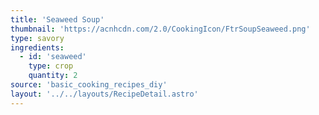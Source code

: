 ```yaml
---
title: 'Seaweed Soup'
thumbnail: 'https://acnhcdn.com/2.0/CookingIcon/FtrSoupSeaweed.png'
type: savory
ingredients:
  - id: 'seaweed'
    type: crop
    quantity: 2
source: 'basic_cooking_recipes_diy'
layout: '../../layouts/RecipeDetail.astro'
---
```

